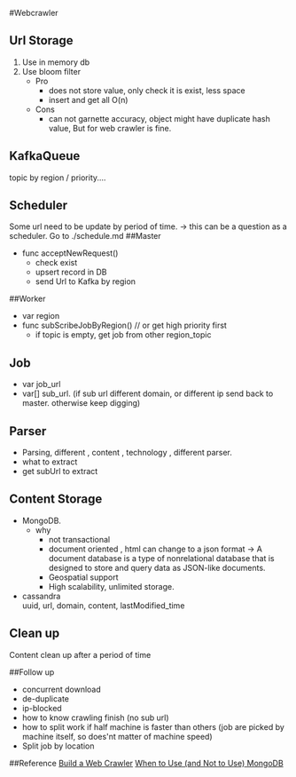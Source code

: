 
#Webcrawler


## Url Storage
1. Use in memory db
1. Use bloom filter
    - Pro
        - does not store value, only check it is exist, less space
        - insert and get all O(n)
    - Cons
        - can not garnette accuracy, object might have duplicate hash value, But for web crawler is fine. 

## KafkaQueue
topic by region / priority....

## Scheduler
Some url need to be update by period of time. 
    -> this can be a question as a scheduler.  Go to ./schedule.md
##Master 
- func acceptNewRequest()   
    - check exist
    - upsert record in DB
    - send Url to Kafka by region

##Worker
- var region
- func subScribeJobByRegion()  // or get  high priority first
    - if topic is empty, get job from other region_topic

## Job
- var job_url
- var[] sub_url. (if sub url different domain, or different ip send back to master. otherwise keep digging)

## Parser 
- Parsing, different , content , technology , different parser. 
- what to extract
- get subUrl to extract

## Content Storage
- MongoDB.
    - why
      - not transactional 
      - document oriented , html can change to a json format -> A document database is a type of nonrelational database that is designed to store and query data as JSON-like documents. 
      - Geospatial support
      - High scalability, unlimited storage.
- cassandra  
uuid, url, domain, content, lastModified_time

## Clean up
Content clean up after a period of time

##Follow up
- concurrent download
- de-duplicate
- ip-blocked
- how to know crawling finish (no sub url)
- how to split work if half machine is faster than others  (job are picked by machine itself, so does'nt matter of machine speed) 
- Split job by location


##Reference
[Build a Web Crawler](http://blog.gainlo.co/index.php/2016/06/29/build-web-crawler/)
[When to Use (and Not to Use) MongoDB](https://dzone.com/articles/why-mongodb)